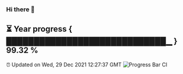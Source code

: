 ### Hi there 👋
⏳ Year progress { █████████████████████████████▁ } 99.32 %
---
⏰ Updated on Wed, 29 Dec 2021 12:27:37 GMT
![Progress Bar CI](https://github.com/liununu/liununu/workflows/Progress%20Bar%20CI/badge.svg)
